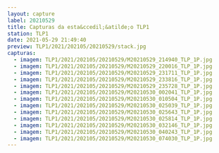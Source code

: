 ```yaml
---
layout: capture
label: 20210529
title: Capturas da esta&ccedil;&atilde;o TLP1
station: TLP1
date: 2021-05-29 21:49:40
preview: TLP1/2021/202105/20210529/stack.jpg
capturas:
  - imagem: TLP1/2021/202105/20210529/M20210529_214940_TLP_1P.jpg
  - imagem: TLP1/2021/202105/20210529/M20210529_220016_TLP_1P.jpg
  - imagem: TLP1/2021/202105/20210529/M20210529_231711_TLP_1P.jpg
  - imagem: TLP1/2021/202105/20210529/M20210529_233816_TLP_1P.jpg
  - imagem: TLP1/2021/202105/20210529/M20210529_235728_TLP_1P.jpg
  - imagem: TLP1/2021/202105/20210529/M20210530_002041_TLP_1P.jpg
  - imagem: TLP1/2021/202105/20210529/M20210530_010504_TLP_1P.jpg
  - imagem: TLP1/2021/202105/20210529/M20210530_025039_TLP_1P.jpg
  - imagem: TLP1/2021/202105/20210529/M20210530_025643_TLP_1P.jpg
  - imagem: TLP1/2021/202105/20210529/M20210530_025814_TLP_1P.jpg
  - imagem: TLP1/2021/202105/20210529/M20210530_032146_TLP_1P.jpg
  - imagem: TLP1/2021/202105/20210529/M20210530_040243_TLP_1P.jpg
  - imagem: TLP1/2021/202105/20210529/M20210530_074030_TLP_1P.jpg
---
```

